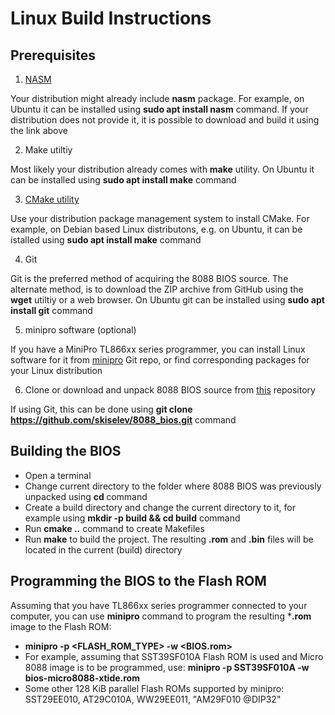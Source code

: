# Linux Build Instructions

## Prerequisites

1. [NASM](https://www.nasm.us/)

Your distribution might already include **nasm** package. For example, on Ubuntu it can be installed using **sudo apt install nasm** command. If your distribution does not provide it, it is possible to download and build it using the link above

2. Make utiltiy

Most likely your distribution already comes with **make** utility. On Ubuntu it can be installed using **sudo apt install make** command

3. [CMake utility](https://cmake.org/)

Use your distribution package management system to install CMake. For example, on Debian based Linux distributons, e.g. on Ubuntu, it can be istalled using **sudo apt install make** command

4. Git

Git is the preferred method of acquiring the 8088 BIOS source. The alternate method, is to download the ZIP archive from GitHub using the **wget** utiltiy or a web browser. On Ubuntu git can be installed using **sudo apt install git** command

5. minipro software (optional)

If you have a MiniPro TL866xx series programmer, you can install Linux software for it from [minipro](https://gitlab.com/DavidGriffith/minipro) Git repo, or find corresponding packages for your Linux distribution

6. Clone or download and unpack 8088 BIOS source from [this](https://github.com/skiselev/8088_bios) repository

If using Git, this can be done using **git clone https://github.com/skiselev/8088_bios.git** command

## Building the BIOS

* Open a terminal
* Change current directory to the folder where 8088 BIOS was previously unpacked using **cd <path>** command
* Create a build directory and change the current directory to it, for example using **mkdir -p build && cd build** command
* Run **cmake ..** command to create Makefiles
* Run **make** to build the project. The resulting **.rom** and **.bin** files will be located in the current (build) directory

## Programming the BIOS to the Flash ROM
  
Assuming that you have TL866xx series programmer connected to your computer, you can use **minipro** command to program the resulting ***.rom** image to the Flash ROM:
* **minipro -p <FLASH_ROM_TYPE> -w <BIOS.rom>**
* For example, assuming that SST39SF010A Flash ROM is used and Micro 8088 image is to be programmed, use: **minipro -p SST39SF010A -w bios-micro8088-xtide.rom**
* Some other 128 KiB parallel Flash ROMs supported by minipro: SST29EE010, AT29C010A, WW29EE011, "AM29F010 @DIP32"
